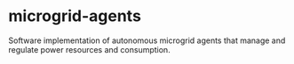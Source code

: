 # microgrid-agents
Software implementation of autonomous microgrid agents that manage and regulate power resources and consumption.
